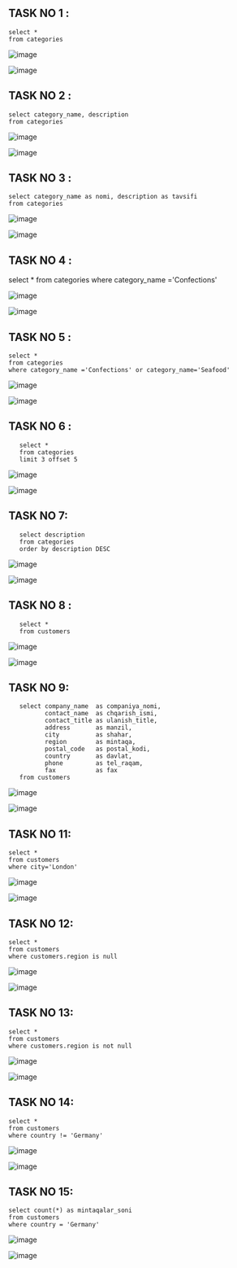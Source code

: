 ## TASK NO 1 :

    select * 
    from categories

![image](https://user-images.githubusercontent.com/113756535/221043420-f82bb870-2ff6-4d13-a25d-e0e87c7c41d2.png)


![image](https://user-images.githubusercontent.com/113756535/221038863-238b4518-5af4-496c-aa68-e9994579c711.png)

## TASK NO 2 :

    select category_name, description 
    from categories
  
  

![image](https://user-images.githubusercontent.com/113756535/221043476-e800531b-9f9c-49be-ae4a-e8644a0e8400.png)


![image](https://user-images.githubusercontent.com/113756535/221039102-4a2bb7a4-5878-4669-a65c-c34c5dc6a7d5.png)

## TASK NO 3 :

    select category_name as nomi, description as tavsifi 
    from categories


![image](https://user-images.githubusercontent.com/113756535/221043537-b23cb6bb-611d-40c7-8508-32d6b5b27dd1.png)


![image](https://user-images.githubusercontent.com/113756535/221039789-05075fe8-57a5-477b-90e6-958b8af2b453.png)

## TASK NO 4 :

  select * 
  from categories 
  where category_name ='Confections'

  ![image](https://user-images.githubusercontent.com/113756535/221043586-b809e82e-c669-4f41-a5bb-5b2bb07da255.png)


  ![image](https://user-images.githubusercontent.com/113756535/221041335-4369c93b-3921-44d0-97aa-b95857877d3d.png)

## TASK NO 5 :

    select *
    from categories
    where category_name ='Confections' or category_name='Seafood'

  ![image](https://user-images.githubusercontent.com/113756535/221043640-d9e9d30a-cbb7-4587-9844-87bd274ccf61.png)


  ![image](https://user-images.githubusercontent.com/113756535/221041732-f6abcb24-02de-4a67-8673-7608fe909545.png)


## TASK NO 6 :

       select *
       from categories
       limit 3 offset 5

![image](https://user-images.githubusercontent.com/113756535/221043141-d7008650-d7dd-46a9-8779-dd6013ea231a.png)

![image](https://user-images.githubusercontent.com/113756535/221042357-efdff9bf-00a5-43d4-97a4-f7e04c5f3ce5.png)

## TASK NO 7:

       select description
       from categories
       order by description DESC 

![image](https://user-images.githubusercontent.com/113756535/221043057-a1442058-3070-4057-95ad-3cc7e8995f15.png)

![image](https://user-images.githubusercontent.com/113756535/221042988-beb7ecd4-ef09-449b-a1c3-10ecd50c2a10.png)

## TASK NO 8 :

       select *
       from customers

![image](https://user-images.githubusercontent.com/113756535/221044414-986b834d-96ac-4ddd-9079-36caaab7ea56.png)

![image](https://user-images.githubusercontent.com/113756535/221044501-88de546c-be59-480e-9156-d64689b1da46.png)

## TASK NO 9:

       select company_name  as companiya_nomi,
              contact_name  as chqarish_ismi,
              contact_title as ulanish_title,
              address       as manzil,
              city          as shahar,
              region        as mintaqa,
              postal_code   as postal_kodi,
              country       as davlat,
              phone         as tel_raqam,
              fax           as fax
       from customers


![image](https://user-images.githubusercontent.com/113756535/221045415-35812042-4082-458b-b4bf-5824b92d43be.png)


![image](https://user-images.githubusercontent.com/113756535/221045532-6e563390-f0d7-4738-8fac-3072d41ea2da.png)

## TASK NO 11:
  
    select *
    from customers
    where city='London'

![image](https://user-images.githubusercontent.com/113756535/221046246-a1b98e1d-0f1c-4906-9a9e-839d4c4ad71a.png)

![image](https://user-images.githubusercontent.com/113756535/221046288-8cc4bda0-ffa3-4898-8cbe-d82287f35648.png)

## TASK NO 12:

    select *
    from customers
    where customers.region is null

![image](https://user-images.githubusercontent.com/113756535/221046568-463bc8c3-e113-4a0a-a52a-cb72fdc8b700.png)

![image](https://user-images.githubusercontent.com/113756535/221046642-e1a26003-48a8-403b-97e3-a342edb87a19.png)

## TASK NO 13:

    select *
    from customers
    where customers.region is not null

![image](https://user-images.githubusercontent.com/113756535/221046743-42837f1a-95ed-4e02-a6bf-cade90260396.png)

![image](https://user-images.githubusercontent.com/113756535/221046813-2e4cd53c-16cb-4f13-bb21-0492dc3e5405.png)

## TASK NO 14:

    select *
    from customers
    where country != 'Germany'

![image](https://user-images.githubusercontent.com/113756535/221047108-1238c9b0-8447-4961-8af7-12d5e80b9acc.png)

![image](https://user-images.githubusercontent.com/113756535/221047155-600467dd-5e3d-4c08-b11a-ec11cdb7691f.png)


## TASK NO 15:

    select count(*) as mintaqalar_soni
    from customers
    where country = 'Germany'

![image](https://user-images.githubusercontent.com/113756535/221047522-15b28208-eed5-4c05-9d51-8e851bf635c9.png)


![image](https://user-images.githubusercontent.com/113756535/221047491-652d29ce-cee5-4bff-baf3-8ba41a882c7f.png)

